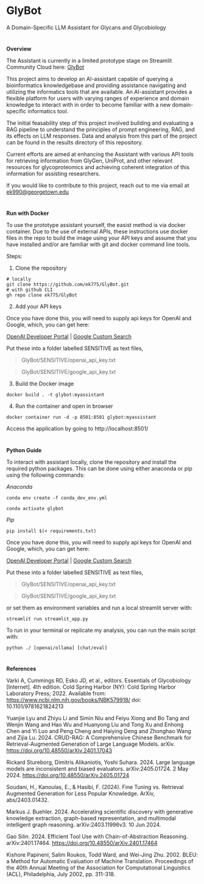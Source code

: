 # GlyBot
A Domain-Specific LLM Assistant for Glycans and Glycobiology

#

**Overview**

The Assistant is currently in a limited prototype stage on Streamlit Community Cloud here: [GlyBot](https://glybot.streamlit.app/)

This project aims to develop an AI-assistant capable of querying a bioinformatics knowledgebase and providing assistance navigating and utilizing the informatics tools that are available. An AI-assistant provides a flexible platform for users with varying ranges of experience and domain knowledge to interact with in order to become familiar with a new domain-specific informatics tool. 

The initial feasability step of this project involved building and evaluating a RAG pipeline to understand the principles of prompt engineering, RAG, and its effects on LLM responses. Data and analysis from this part of the project can be found in the results directory of this repository.

Current efforts are aimed at enhancing the Assistant with various API tools for retrieving information from GlyGen, UniProt, and other relevant resources for glycoproteomics and achieving coherent integration of this information for assisting researchers. 

If you would like to contribute to this project, reach out to me via email at ek990@georgetown.edu

#

**Run with Docker**

To use the prototype assistant yourself, the easist method is via docker container. Due to the use of external APIs, these instructions use docker files in the repo to build the image using your API keys and assume that you have installed and/or are familiar with git and docker command line tools. 

Steps:
1. Clone the repository

```
# locally
git clone https://github.com/ek775/GlyBot.git
# with github CLI
gh repo clone ek775/GlyBot
```

2. Add your API keys

Once you have done this, you will need to supply api keys for OpenAI and Google, which, you can get here:

[OpenAI Developer Portal](https://platform.openai.com) | [Google Custom Search](https://console.cloud.google.com/apis/library/customsearch.googleapis.com)

Put these into a folder labelled SENSITIVE as text files,
> GlyBot/SENSITIVE/openai_api_key.txt

> GlyBot/SENSITIVE/google_api_key.txt

3. Build the Docker image

```
docker build . -t glybot:myassistant
```

4. Run the container and open in browser

```
docker container run -d -p 8501:8501 glybot:myassistant
```

Access the application by going to http://localhost:8501/

#

**Python Guide**

To interact with assistant locally, clone the repository and install the required python packages. This can be done using either anaconda or pip using the following commands:

*Anaconda*
```
conda env create -f conda_dev_env.yml
```
```
conda activate glybot
```

*Pip*
```
pip install $(< requirements.txt)
```
Once you have done this, you will need to supply api keys for OpenAI and Google, which, you can get here:

[OpenAI Developer Portal](https://platform.openai.com) | [Google Custom Search](https://console.cloud.google.com/apis/library/customsearch.googleapis.com)

Put these into a folder labelled SENSITIVE as text files,
> GlyBot/SENSITIVE/openai_api_key.txt

> GlyBot/SENSITIVE/google_api_key.txt

or set them as environment variables and run a local streamlit server with:
```
streamlit run streamlit_app.py
```
To run in your terminal or replicate my analysis, you can run the main script with:
```
python ./ [openai/ollama] [chat/eval]
```

#

**References**

Varki A, Cummings RD, Esko JD, et al., editors. Essentials of Glycobiology [Internet]. 4th edition. Cold Spring Harbor (NY): Cold Spring Harbor Laboratory Press; 2022. Available from: https://www.ncbi.nlm.nih.gov/books/NBK579918/ doi: 10.1101/9781621824213 

Yuanjie Lyu and Zhiyu Li and Simin Niu and Feiyu Xiong and Bo Tang and Wenjin Wang and Hao Wu and Huanyong Liu and Tong Xu and Enhong Chen and Yi Luo and Peng Cheng and Haiying Deng and Zhonghao Wang and Zijia Lu. 2024. CRUD-RAG: A Comprehensive Chinese Benchmark for Retrieval-Augmented Generation of Large Language Models. arXiv. https://doi.org/10.48550/arXiv.2401.17043 

Rickard Stureborg, Dimitris Alikaniotis, Yoshi Suhara. 2024. Large language models are inconsistent and biased evaluators. arXiv:2405.01724. 2 May 2024. https://doi.org/10.48550/arXiv.2405.01724  

Soudani, H., Kanoulas, E., & Hasibi, F. (2024). Fine Tuning vs. Retrieval Augmented Generation for Less Popular Knowledge. ArXiv, abs/2403.01432. 

Markus J. Buehler. 2024. Accelerating scientific discovery with generative knowledge extraction, graph-based representation, and multimodal intelligent graph reasoning. arXiv:2403.11996v3. 10 Jun 2024.

Gao Silin. 2024. Efficient Tool Use with Chain-of-Abstraction Reasoning. arXiv:2401.17464. https://doi.org/10.48550/arXiv.2401.17464

Kishore Papineni, Salim Roukos, Todd Ward, and Wei-Jing Zhu. 2002. BLEU: a Method for Automatic Evaluation of Machine Translation. Proceedings of the 40th Annual Meeting of the Association for Computational Linguistics (ACL), Philadelphia, July 2002, pp. 311-318.
